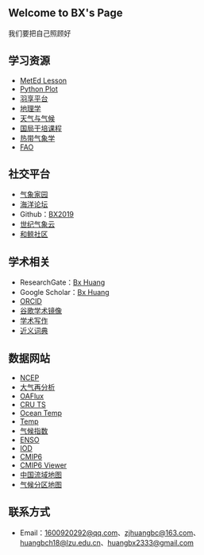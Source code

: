 ## Welcome to BX's Page

我们要把自己照顾好

## 学习资源

- [MetEd Lesson](https://www.meted.ucar.edu/education_training/)
- [Python Plot](https://unidata.github.io/python-training/gallery/gallery-home/)
- [羽享平台](http://yuzhuyi.ysepan.com/)
- [地理学](http://www.physicalgeography.net/)
- [天气与气候](https://www.lordgrey.org.uk/~f014/usefulresources/aric/Resources/Teaching_Packs/Key_Stage_4/Weather_Climate/contents.html)
- [国局干培课程](http://stream1.cmatc.cn/cmatcvod/12/tqx/one_chapter.html#04)
- [热带气象学](http://www.chanthaburi.buu.ac.th/~wirote/met/tropical/textbook_2nd_edition/navmenu.php_tab_4_page_5.5.0.htm)
- [FAO](https://www.fao.org/3/x0490e/x0490e07.htm?tdsourcetag=s_pctim_aiomsg)

## 社交平台

- [气象家园](http://bbs.06climate.com/)
- [海洋论坛](https://www.52ocean.cn/)
- Github：[BX2019](https://github.com/BX2019-2333)
- [世纪气象云](http://www.21cma.net/portal.php)
- [和鲸社区](https://www.heywhale.com/home/project)


## 学术相关

- ResearchGate：[Bx Huang](https://www.researchgate.net/profile/Bicheng-Huang-2)
- Google Scholar：[Bx Huang](https://scholar.google.com/citations?user=5FAWnOMAAAAJ&hl=zh-CN)
- [ORCID](https://orcid.org/0000-0002-3257-2500)
- [谷歌学术镜像](https://ac.scmor.com/)
- [学术写作](https://www.phrasebank.manchester.ac.uk/compare-and-contrast/)
- [近义词典](https://wantwords.net/)

## 数据网站

- [NCEP](https://psl.noaa.gov/data/gridded/data.ncep.reanalysis.html)
- [大气再分析](https://s-rip.ees.hokudai.ac.jp/resources/links.html)
- [OAFlux](https://psl.noaa.gov/data/gridded/data.oaflux_v3.html)
- [CRU TS](https://catalogue.ceda.ac.uk/uuid/c26a65020a5e4b80b20018f148556681)
- [Ocean Temp](http://www.ocean.iap.ac.cn/pages/dataService/dataService.html?navAnchor=dataService)
- [Temp](https://crudata.uea.ac.uk/cru/data/temperature/)
- [气候指数](http://climexp.knmi.nl/selectindex.cgi?id=someone@somewhere)
- [ENSO](https://ggweather.com/enso/oni.htm)
- [IOD](http://www.bom.gov.au/climate/iod/#tabs%3dPositive-IOD-impacts)
- [CMIP6](https://esgf-node.llnl.gov/search/cmip6/)
- [CMIP6 Viewer](https://cmip6.science.unimelb.edu.au/search)
- [中国流域地图](https://www.osgeo.cn/map/m0405)
- [气候分区地图](http://koeppen-geiger.vu-wien.ac.at/present.htm)

## 联系方式
- Email：1600920292@qq.com、zjhuangbc@163.com、huangbch18@lzu.edu.cn、huangbx2333@gmail.com
